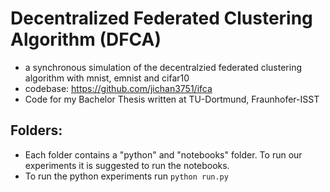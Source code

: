 # Decentralized Federated Clustering Algorithm (DFCA)

- a synchronous simulation of the decentralzied federated clustering algorithm with mnist, emnist and cifar10
- codebase: https://github.com/jichan3751/ifca
- Code for my Bachelor Thesis written at TU-Dortmund, Fraunhofer-ISST

## Folders:

- Each folder contains a "python" and "notebooks" folder. To run our experiments it is suggested to run the notebooks.
- To run the python experiments run ```python run.py```

